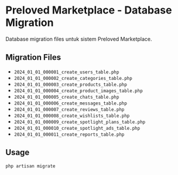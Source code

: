 # Preloved Marketplace - Database Migration

Database migration files untuk sistem Preloved Marketplace.

## Migration Files

- `2024_01_01_000001_create_users_table.php`
- `2024_01_01_000002_create_categories_table.php`
- `2024_01_01_000003_create_products_table.php`
- `2024_01_01_000004_create_product_images_table.php`
- `2024_01_01_000005_create_chats_table.php`
- `2024_01_01_000006_create_messages_table.php`
- `2024_01_01_000007_create_reviews_table.php`
- `2024_01_01_000008_create_wishlists_table.php`
- `2024_01_01_000009_create_spotlight_plans_table.php`
- `2024_01_01_000010_create_spotlight_ads_table.php`
- `2024_01_01_000011_create_reports_table.php`

## Usage

```bash
php artisan migrate
```
